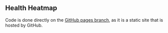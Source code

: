 ## Health Heatmap

Code is done directly on the [GitHub pages branch](https://github.com/leecrossley/health-heatmap/tree/gh-pages), as it is a static site that is hosted by GitHub. 